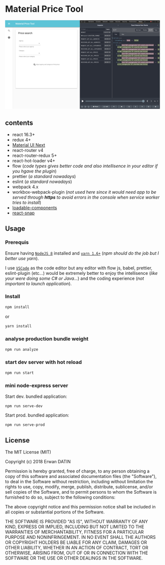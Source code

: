 # Material Price Tool

![preview](./screenshot/preview.png)

## contents

- react 16.3+
- redux 4+
- [Material UI Next](https://material-ui-next.com/)
- react-router v4
- react-router-redux 5+
- react-hot-loader v4+
- flow (*code types gives better code and also intellisence in your editor if you hgave the plugin*)
- prettier (*a standard nowadays*)
- eslint (*a standard nowadays*)
- webpack 4.x
- workbox-webpack-plugin (*not used here since it would need app to be served through **https** to avoid errors in the console when service worker tries to install*)
- [loadable-components](https://github.com/smooth-code/loadable-components)
- [react-snap](https://github.com/stereobooster/react-snap)

## Usage

### Prerequis

Ensure having [`NodeJS 8`](https://nodejs.org/en/) installed and [`yarn 1.6+`](https://yarnpkg.com/lang/en/) (*npm should do the job but I better use yarn*).

I use [`VSCode`](https://code.visualstudio.com/) as the code editor but any editor with flow js, babel, prettier, eslint-plugin (etc...) would be extremely better to enjoy the intellisence (*like your were doing some C# or Java...*) and the coding experience (*not important to launch application*).

### Install

```bash
npm install
```

or

```bash
yarn install
```

### analyse production bundle weight

```bash
npm run analyze
```

### start dev server with hot reload

```bash
npm run start
```

### mini node-express server

Start dev. bundled application:

```bash
npm run serve-dev
```

Start prod. bundled application:

```bash
npm run serve-prod
```

## License

 The MIT License (MIT)

 Copyright (c) 2018 Erwan DATIN

 Permission is hereby granted, free of charge, to any person obtaining a copy of this software and associated documentation files (the "Software"), to deal in the Software without restriction, including without limitation the rights to use, copy, modify, merge, publish, distribute, sublicense, and/or sell copies of the Software, and to permit persons to whom the Software is furnished to do so, subject to the following conditions:

 The above copyright notice and this permission notice shall be included in all copies or substantial portions of the Software.

 THE SOFTWARE IS PROVIDED "AS IS", WITHOUT WARRANTY OF ANY KIND, EXPRESS OR IMPLIED, INCLUDING BUT NOT LIMITED TO THE WARRANTIES OF MERCHANTABILITY, FITNESS FOR A PARTICULAR PURPOSE AND NONINFRINGEMENT. IN NO EVENT SHALL THE AUTHORS OR COPYRIGHT HOLDERS BE LIABLE FOR ANY CLAIM, DAMAGES OR OTHER LIABILITY, WHETHER IN AN ACTION OF CONTRACT, TORT OR OTHERWISE, ARISING FROM, OUT OF OR IN CONNECTION WITH THE SOFTWARE OR THE USE OR OTHER DEALINGS IN THE SOFTWARE.
